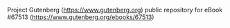 Project Gutenberg (https://www.gutenberg.org) public repository for
eBook #67513 (https://www.gutenberg.org/ebooks/67513)
